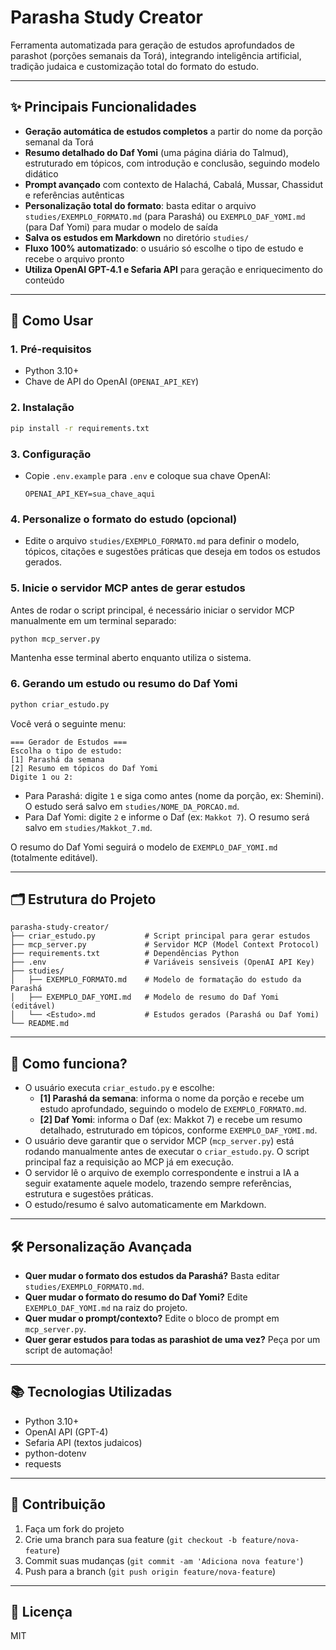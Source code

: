 # Parasha Study Creator

Ferramenta automatizada para geração de estudos aprofundados de parashot (porções semanais da Torá), integrando inteligência artificial, tradição judaica e customização total do formato do estudo.

---

## ✨ Principais Funcionalidades

- **Geração automática de estudos completos** a partir do nome da porção semanal da Torá
- **Resumo detalhado do Daf Yomi** (uma página diária do Talmud), estruturado em tópicos, com introdução e conclusão, seguindo modelo didático
- **Prompt avançado** com contexto de Halachá, Cabalá, Mussar, Chassidut e referências autênticas
- **Personalização total do formato**: basta editar o arquivo `studies/EXEMPLO_FORMATO.md` (para Parashá) ou `EXEMPLO_DAF_YOMI.md` (para Daf Yomi) para mudar o modelo de saída
- **Salva os estudos em Markdown** no diretório `studies/`
- **Fluxo 100% automatizado**: o usuário só escolhe o tipo de estudo e recebe o arquivo pronto
- **Utiliza OpenAI GPT-4.1 e Sefaria API** para geração e enriquecimento do conteúdo

---

## 🚀 Como Usar

### 1. Pré-requisitos
- Python 3.10+
- Chave de API do OpenAI (`OPENAI_API_KEY`)

### 2. Instalação
```bash
pip install -r requirements.txt
```

### 3. Configuração
- Copie `.env.example` para `.env` e coloque sua chave OpenAI:
  ```env
  OPENAI_API_KEY=sua_chave_aqui
  ```

### 4. Personalize o formato do estudo (opcional)
- Edite o arquivo `studies/EXEMPLO_FORMATO.md` para definir o modelo, tópicos, citações e sugestões práticas que deseja em todos os estudos gerados.

### 5. Inicie o servidor MCP antes de gerar estudos
Antes de rodar o script principal, é necessário iniciar o servidor MCP manualmente em um terminal separado:
```bash
python mcp_server.py
```
Mantenha esse terminal aberto enquanto utiliza o sistema.

### 6. Gerando um estudo ou resumo do Daf Yomi
```bash
python criar_estudo.py
```
Você verá o seguinte menu:

```
=== Gerador de Estudos ===
Escolha o tipo de estudo:
[1] Parashá da semana
[2] Resumo em tópicos do Daf Yomi
Digite 1 ou 2: 
```

- Para Parashá: digite `1` e siga como antes (nome da porção, ex: Shemini). O estudo será salvo em `studies/NOME_DA_PORCAO.md`.
- Para Daf Yomi: digite `2` e informe o Daf (ex: `Makkot 7`). O resumo será salvo em `studies/Makkot_7.md`.

O resumo do Daf Yomi seguirá o modelo de `EXEMPLO_DAF_YOMI.md` (totalmente editável).

---

## 🗂️ Estrutura do Projeto
```
parasha-study-creator/
├── criar_estudo.py           # Script principal para gerar estudos
├── mcp_server.py             # Servidor MCP (Model Context Protocol)
├── requirements.txt          # Dependências Python
├── .env                      # Variáveis sensíveis (OpenAI API Key)
├── studies/
│   ├── EXEMPLO_FORMATO.md    # Modelo de formatação do estudo da Parashá
│   ├── EXEMPLO_DAF_YOMI.md   # Modelo de resumo do Daf Yomi (editável)
│   └── <Estudo>.md           # Estudos gerados (Parashá ou Daf Yomi)
└── README.md
```

---

## 🧠 Como funciona?
- O usuário executa `criar_estudo.py` e escolhe:
  - **[1] Parashá da semana**: informa o nome da porção e recebe um estudo aprofundado, seguindo o modelo de `EXEMPLO_FORMATO.md`.
  - **[2] Daf Yomi**: informa o Daf (ex: Makkot 7) e recebe um resumo detalhado, estruturado em tópicos, conforme `EXEMPLO_DAF_YOMI.md`.
- O usuário deve garantir que o servidor MCP (`mcp_server.py`) está rodando manualmente antes de executar o `criar_estudo.py`. O script principal faz a requisição ao MCP já em execução.
- O servidor lê o arquivo de exemplo correspondente e instrui a IA a seguir exatamente aquele modelo, trazendo sempre referências, estrutura e sugestões práticas.
- O estudo/resumo é salvo automaticamente em Markdown.

---

## 🛠️ Personalização Avançada
- **Quer mudar o formato dos estudos da Parashá?** Basta editar `studies/EXEMPLO_FORMATO.md`.
- **Quer mudar o formato do resumo do Daf Yomi?** Edite `EXEMPLO_DAF_YOMI.md` na raiz do projeto.
- **Quer mudar o prompt/contexto?** Edite o bloco de prompt em `mcp_server.py`.
- **Quer gerar estudos para todas as parashiot de uma vez?** Peça por um script de automação!

---

## 📚 Tecnologias Utilizadas
- Python 3.10+
- OpenAI API (GPT-4)
- Sefaria API (textos judaicos)
- python-dotenv
- requests

---

## 🤝 Contribuição
1. Faça um fork do projeto
2. Crie uma branch para sua feature (`git checkout -b feature/nova-feature`)
3. Commit suas mudanças (`git commit -am 'Adiciona nova feature'`)
4. Push para a branch (`git push origin feature/nova-feature`)

---

## 📄 Licença
MIT

